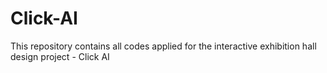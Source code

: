 # Click-AI
This repository contains all codes applied for the interactive exhibition hall design project - Click AI
